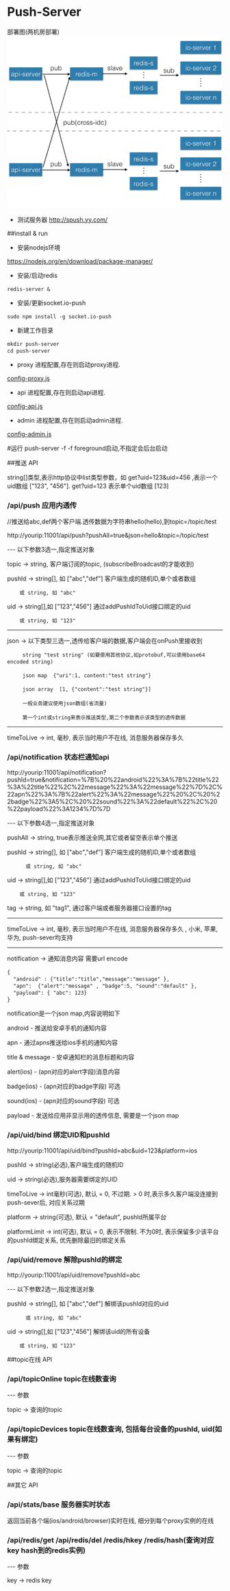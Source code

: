 Push-Server
=======================
部署图(两机房部署)
![image](2idc_socket.io-push-new.png)

* 测试服务器 http://spush.yy.com/

##install & run

* 安装nodejs环境

https://nodejs.org/en/download/package-manager/

* 安装/启动redis
```
redis-server &
```

* 安装/更新socket.io-push
```
sudo npm install -g socket.io-push
```

* 新建工作目录
```
mkdir push-server    
cd push-server
```

* proxy 进程配置,存在则启动proxy进程.

[config-proxy.js](config-proxy.js)

* api 进程配置,存在则启动api进程.

[config-api.js](config-api.js)

* admin 进程配置,存在则启动admin进程.

[config-admin.js](config-admin.js)


#运行
push-server -f
-f foreground启动,不指定会后台启动

##推送 API

string[]类型,表示http协议中list类型参数，如 get?uid=123&uid=456 ,表示一个uid数组 ["123", "456"]. get?uid=123 表示单个uid数组 [123]

### /api/push 应用内透传

//推送给abc,def两个客户端.透传数据为字符串hello(hello),到topic=/topic/test

http://yourip:11001/api/push?pushAll=true&json=hello&topic=/topic/test

--- 以下参数3选一,指定推送对象

topic -> string, 客户端订阅的topic, (subscribeBroadcast的才能收到)

pushId -> string[], 如 ["abc","def"] 客户端生成的随机ID,单个或者数组

        或 string, 如 "abc"

uid -> string[],如 ["123","456"] 通过addPushIdToUid接口绑定的uid

        或 string, 如 "123"
---

json ->  以下类型三选一,透传给客户端的数据,客户端会在onPush里接收到

         string "test string" (如要使用其他协议,如protobuf,可以使用base64 encoded string)

         json map  {"uri":1, content:"test string"}

         json array  [1, {"content":"test string"}] 
         
         一般业务建议使用json数组(省流量)
         
         第一个int或string来表示推送类型,第二个参数表示该类型的透传数据

---

timeToLive -> int, 毫秒, 表示当时用户不在线, 消息服务器保存多久

### /api/notification 状态栏通知api

http://yourip:11001/api/notification?pushId=true&notification=%7B%20%22android%22%3A%7B%22title%22%3A%22title%22%2C%22message%22%3A%22message%22%7D%2C%22apn%22%3A%7B%22alert%22%3A%22message%22%20%2C%20%22badge%22%3A5%2C%20%22sound%22%3A%22default%22%2C%20%22payload%22%3A1234%7D%7D

--- 以下参数4选一,指定推送对象

pushAll -> string, true表示推送全网,其它或者留空表示单个推送

pushId -> string[], 如 ["abc","def"] 客户端生成的随机ID,单个或者数组

          或 string, 如 "abc"

uid -> string[],如 ["123","456"] 通过addPushIdToUid接口绑定的uid

        或 string, 如 "123"

tag -> string, 如 "tag1", 通过客户端或者服务器接口设置的tag

---

timeToLive -> int, 毫秒, 表示当时用户不在线, 消息服务器保存多久 , 小米, 苹果, 华为, push-sever均支持

---

notification -> 通知消息内容 需要url encode

```
{
  "android" : {"title":"title","message":"message" },
  "apn":  {"alert":"message" , "badge":5, "sound":"default" },
  "payload": { "abc": 123}
}
```

notification是一个json map,内容说明如下

android - 推送给安卓手机的通知内容

apn - 通过apns推送给ios手机的通知内容

title & message - 安卓通知栏的消息标题和内容

alert(ios) - (apn对应的alert字段)消息内容

badge(ios) - (apn对应的badge字段) 可选

sound(ios) - (apn对应的sound字段) 可选

payload - 发送给应用非显示用的透传信息, 需要是一个json map


### /api/uid/bind 绑定UID和pushId

http://yourip:11001/api/uid/bind?pushId=abc&uid=123&platform=ios

pushId -> string(必选),客户端生成的随机ID

uid -> string(必选),服务器需要绑定的UID

timeToLive -> int毫秒(可选), 默认 = 0, 不过期. > 0 时,表示多久客户端没连接到push-sever后, 对应关系过期

platform -> string(可选), 默认 = "default", pushId所属平台

platformLimit -> int(可选), 默认 = 0, 表示不限制. 不为0时, 表示保留多少该平台的pushId绑定关系, 优先删除最旧的绑定关系

### /api/uid/remove 解除pushId的绑定

http://yourip:11001/api/uid/remove?pushId=abc

--- 以下参数2选一,指定推送对象

pushId -> string[], 如 ["abc","def"] 解绑该pushId对应的uid

          或 string, 如 "abc"

uid -> string[],如 ["123","456"] 解绑该uid的所有设备

        或 string, 如 "123"

##topic在线 API

### /api/topicOnline topic在线数查询

--- 参数

topic -> 查询的topic

### /api/topicDevices topic在线数查询, 包括每台设备的pushId, uid(如果有绑定)

--- 参数

topic -> 查询的topic

##其它 API

### /api/stats/base 服务器实时状态

返回当前各个端(ios/android/browser)实时在线, 细分到每个proxy实例的在线

### /api/redis/get /api/redis/del /redis/hkey /redis/hash(查询对应key hash到的redis实例)

--- 参数

key -> redis key
